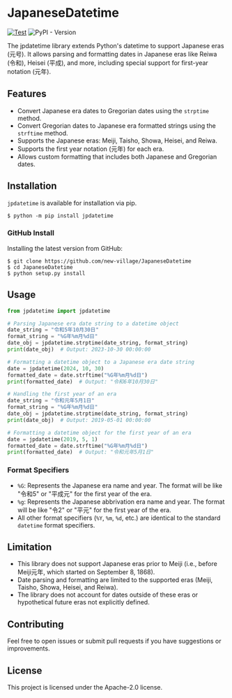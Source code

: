 # JapaneseDatetime
[![Test](https://github.com/new-village/cnparser/actions/workflows/test.yaml/badge.svg)](https://github.com/new-village/cnparser/actions/workflows/test.yaml)
![PyPI - Version](https://img.shields.io/pypi/v/jpdatetime)

The jpdatetime library extends Python's datetime to support Japanese eras (元号). It allows parsing and formatting dates in Japanese eras like Reiwa (令和), Heisei (平成), and more, including special support for first-year notation (元年).

## Features
* Convert Japanese era dates to Gregorian dates using the `strptime` method.
* Convert Gregorian dates to Japanese era formatted strings using the `strftime` method.
* Supports the Japanese eras: Meiji, Taisho, Showa, Heisei, and Reiwa.
* Supports the first year notation (元年) for each era.
* Allows custom formatting that includes both Japanese and Gregorian dates.

## Installation
`jpdatetime` is available for installation via pip.
```shell
$ python -m pip install jpdatetime
```
  
### GitHub Install
Installing the latest version from GitHub:  
```shell
$ git clone https://github.com/new-village/JapaneseDatetime
$ cd JapaneseDatetime
$ python setup.py install
```
    
## Usage
```python
from jpdatetime import jpdatetime

# Parsing Japanese era date string to a datetime object
date_string = "令和5年10月30日"
format_string = "%G年%m月%d日"
date_obj = jpdatetime.strptime(date_string, format_string)
print(date_obj)  # Output: 2023-10-30 00:00:00

# Formatting a datetime object to a Japanese era date string
date = jpdatetime(2024, 10, 30)
formatted_date = date.strftime("%G年%m月%d日")
print(formatted_date)  # Output: "令和6年10月30日"

# Handling the first year of an era
date_string = "令和元年5月1日"
format_string = "%G年%m月%d日"
date_obj = jpdatetime.strptime(date_string, format_string)
print(date_obj)  # Output: 2019-05-01 00:00:00

# Formatting a datetime object for the first year of an era
date = jpdatetime(2019, 5, 1)
formatted_date = date.strftime("%G年%m月%d日")
print(formatted_date)  # Output: "令和元年5月1日"
```

### Format Specifiers
- `%G`: Represents the Japanese era name and year. The format will be like "令和5" or "平成元" for the first year of the era.
- `%g`: Represents the Japanese abbrivation era name and year. The format will be like "令2" or "平元" for the first year of the era.
- All other format specifiers (`%Y`, `%m`, `%d`, etc.) are identical to the standard `datetime` format specifiers.

## Limitation
- This library does not support Japanese eras prior to Meiji (i.e., before Meiji元年, which started on September 8, 1868).
- Date parsing and formatting are limited to the supported eras (Meiji, Taisho, Showa, Heisei, and Reiwa).
- The library does not account for dates outside of these eras or hypothetical future eras not explicitly defined.

## Contributing

Feel free to open issues or submit pull requests if you have suggestions or improvements.

## License

This project is licensed under the Apache-2.0 license.
